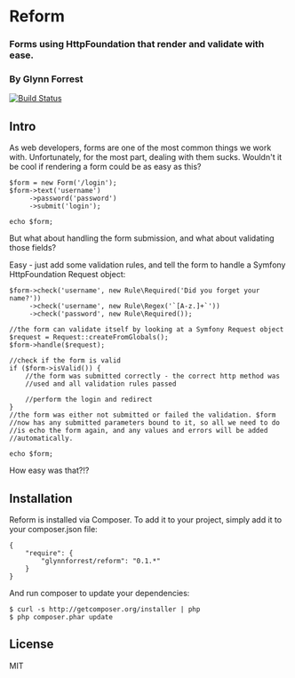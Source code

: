 # Reform
### Forms using HttpFoundation that render and validate with ease.
### By Glynn Forrest

[![Build Status](https://travis-ci.org/glynnforrest/reform.png)](https://travis-ci.org/glynnforrest/reform)

Intro
-----
As web developers, forms are one of the most common things we work
with. Unfortunately, for the most part, dealing with them
sucks. Wouldn't it be cool if rendering a form could be as easy as
this?

    $form = new Form('/login');
    $form->text('username')
         ->password('password')
         ->submit('login');

    echo $form;

But what about handling the form submission, and what about validating
those fields?

Easy - just add some validation rules, and tell the form to handle a
Symfony HttpFoundation Request object:

    $form->check('username', new Rule\Required('Did you forget your name?'))
         ->check('username', new Rule\Regex('`[A-z.]+`'))
         ->check('password', new Rule\Required());

    //the form can validate itself by looking at a Symfony Request object
    $request = Request::createFromGlobals();
    $form->handle($request);

    //check if the form is valid
    if ($form->isValid()) {
        //the form was submitted correctly - the correct http method was
        //used and all validation rules passed

        //perform the login and redirect
    }
    //the form was either not submitted or failed the validation. $form
    //now has any submitted parameters bound to it, so all we need to do
    //is echo the form again, and any values and errors will be added
    //automatically.

    echo $form;

How easy was that?!?

Installation
------------
Reform is installed via Composer. To add it to your project, simply add it to your
composer.json file:

	{
		"require": {
			"glynnforrest/reform": "0.1.*"
		}
	}

And run composer to update your dependencies:

	$ curl -s http://getcomposer.org/installer | php
	$ php composer.phar update

License
-------

MIT
